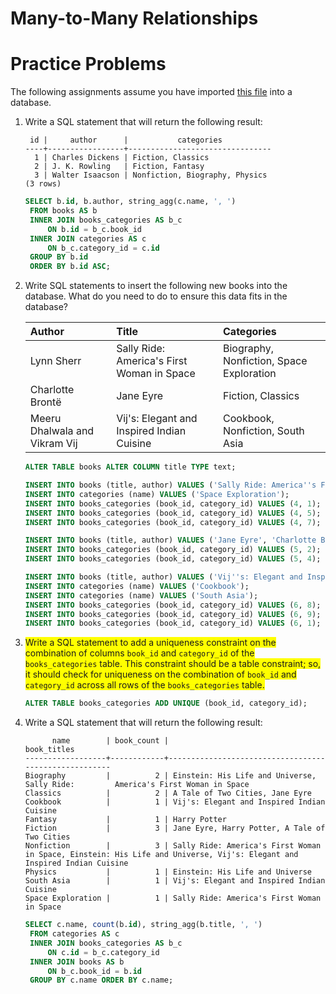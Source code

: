 

# Many-to-Many Relationships

# Practice Problems

The following assignments assume you have imported [this file](https://raw.githubusercontent.com/launchschool/sql_course_data/master/sql-and-relational-databases/relational-data-and-joins/many-to-many-relationships/many_to_many.sql) into a database.

1. Write a SQL statement that will return the following result:

   ```psql
    id |     author      |           categories
   ----+-----------------+--------------------------------
     1 | Charles Dickens | Fiction, Classics
     2 | J. K. Rowling   | Fiction, Fantasy
     3 | Walter Isaacson | Nonfiction, Biography, Physics
   (3 rows)
   ```

   ```sql
   SELECT b.id, b.author, string_agg(c.name, ', ')
   	FROM books AS b
   	INNER JOIN books_categories AS b_c
   		ON b.id = b_c.book_id
   	INNER JOIN categories AS c
   		ON b_c.category_id = c.id
   	GROUP BY b.id
   	ORDER BY b.id ASC;
   ```

   

2. Write SQL statements to insert the following new books into the database. What do you need to do to ensure this data fits in the database?

   | Author                        | Title                                      | Categories                               |
   | :---------------------------- | :----------------------------------------- | :--------------------------------------- |
   | Lynn Sherr                    | Sally Ride: America's First Woman in Space | Biography, Nonfiction, Space Exploration |
   | Charlotte Brontë              | Jane Eyre                                  | Fiction, Classics                        |
   | Meeru Dhalwala and Vikram Vij | Vij's: Elegant and Inspired Indian Cuisine | Cookbook, Nonfiction, South Asia         |

   ```sql
   ALTER TABLE books ALTER COLUMN title TYPE text;
   
   INSERT INTO books (title, author) VALUES ('Sally Ride: America''s First Woman in Space', 'Lynn Sherr');
   INSERT INTO categories (name) VALUES ('Space Exploration');
   INSERT INTO books_categories (book_id, category_id) VALUES (4, 1);
   INSERT INTO books_categories (book_id, category_id) VALUES (4, 5);
   INSERT INTO books_categories (book_id, category_id) VALUES (4, 7);
   
   INSERT INTO books (title, author) VALUES ('Jane Eyre', 'Charlotte Brontë');
   INSERT INTO books_categories (book_id, category_id) VALUES (5, 2);
   INSERT INTO books_categories (book_id, category_id) VALUES (5, 4);
   
   INSERT INTO books (title, author) VALUES ('Vij''s: Elegant and Inspired Indian Cuisine', 'Meeru Dhalwala and Vikram Vij');
   INSERT INTO categories (name) VALUES ('Cookbook');
   INSERT INTO categories (name) VALUES ('South Asia');
   INSERT INTO books_categories (book_id, category_id) VALUES (6, 8);
   INSERT INTO books_categories (book_id, category_id) VALUES (6, 9);
   INSERT INTO books_categories (book_id, category_id) VALUES (6, 1);
   ```

   

3. <span style="background-color: yellow">Write a SQL statement to add a uniqueness constraint on the combination of columns `book_id` and `category_id` of the `books_categories` table. This constraint should be a table constraint; so, it should check for uniqueness on the combination of `book_id` and `category_id` across all rows of the `books_categories` table.</span>

   ```sql
   ALTER TABLE books_categories ADD UNIQUE (book_id, category_id);
   ```

   

4. Write a SQL statement that will return the following result:

   ```psql
         name        | book_count |                                 book_titles
   ------------------+------------+------------------------------------------------------
   Biography         |          2 | Einstein: His Life and Universe, Sally Ride:         America's First Woman in Space
   Classics          |          2 | A Tale of Two Cities, Jane Eyre
   Cookbook          |          1 | Vij's: Elegant and Inspired Indian Cuisine
   Fantasy           |          1 | Harry Potter
   Fiction           |          3 | Jane Eyre, Harry Potter, A Tale of Two Cities
   Nonfiction        |          3 | Sally Ride: America's First Woman in Space, Einstein: His Life and Universe, Vij's: Elegant and Inspired Indian Cuisine
   Physics           |          1 | Einstein: His Life and Universe
   South Asia        |          1 | Vij's: Elegant and Inspired Indian Cuisine
   Space Exploration |          1 | Sally Ride: America's First Woman in Space
   ```

   ```sql
   SELECT c.name, count(b.id), string_agg(b.title, ', ')
   	FROM categories AS c
   	INNER JOIN books_categories AS b_c
   		ON c.id = b_c.category_id
   	INNER JOIN books AS b
   		ON b_c.book_id = b.id
   	GROUP BY c.name ORDER BY c.name;
   ```

   